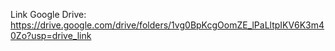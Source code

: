 Link Google Drive: https://drive.google.com/drive/folders/1vg0BpKcgOomZE_lPaLltpIKV6K3m40Zo?usp=drive_link
